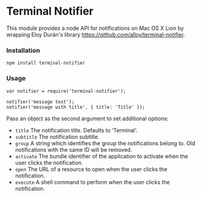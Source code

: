# Terminal Notifier

This module provides a node API for notifications on Mac OS X Lion by wrapping Eloy Durán's library https://github.com/alloy/terminal-notifier.

### Installation

    npm install terminal-notifier

### Usage

    var notifier = require('terminal-notifier');

    notifier('message text');
    notifier('message with title', { title: 'Title' });

Pass an object as the second argument to set additional options:

* `title` The notification title. Defaults to ‘Terminal’.
* `subtitle` The notification subtitle.
* `group` A string which identifies the group the notifications belong to. Old notifications with the same ID will be removed.
* `activate` The bundle identifier of the application to activate when the user clicks the notification.
* `open` The URL of a resource to open when the user clicks the notification.
* `execute` A shell command to perform when the user clicks the notification.
